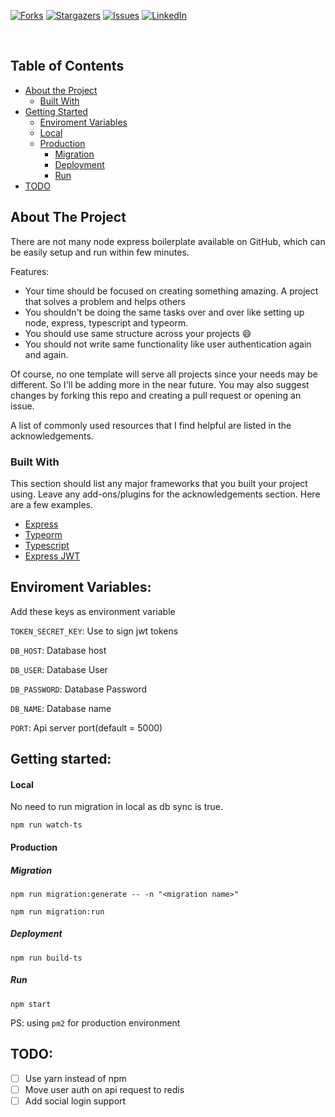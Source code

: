 [![Forks][forks-shield]][forks-url]
[![Stargazers][stars-shield]][stars-url]
[![Issues][issues-shield]][issues-url]
[![LinkedIn][linkedin-shield]][linkedin-url]

<br />
<!-- TABLE OF CONTENTS -->

## Table of Contents

* [About the Project](#about-the-project)
  * [Built With](#built-with)
* [Getting Started](#getting-started)
  * [Enviroment Variables](enviroment-variables)
  * [Local](#local)
  * [Production](#production)
    * [Migration](#migration)
    * [Deployment](#deployment)
    * [Run](#run)
* [TODO](#todo)

<!-- ABOUT THE PROJECT -->
## About The Project

There are not many node express boilerplate available on GitHub, 
which can be easily setup and run within few minutes.

Features:
* Your time should be focused on creating something amazing. A project that solves a problem and helps others
* You shouldn't be doing the same tasks over and over like setting up node, express, typescript and typeorm.
* You should use same structure across your projects :smile:
* You should not write same functionality like user authentication again and again.

Of course, no one template will serve all projects since your needs may be different. So I'll be adding more in the near future. You may also suggest changes by forking this repo and creating a pull request or opening an issue.

A list of commonly used resources that I find helpful are listed in the acknowledgements.

### Built With
This section should list any major frameworks that you built your project using. Leave any add-ons/plugins for the acknowledgements section. Here are a few examples.
* [Express](https://expressjs.com/)
* [Typeorm](https://typeorm.io/#/)
* [Typescript](https://www.typescriptlang.org/docs/home.html)
* [Express JWT](https://www.npmjs.com/package/express-jwt)

## Enviroment Variables:

Add these keys as environment variable

`TOKEN_SECRET_KEY`: Use to sign jwt tokens

`DB_HOST`: Database host

`DB_USER`: Database User

`DB_PASSWORD`: Database Password

`DB_NAME`: Database name

`PORT`: Api server port(default = 5000)

## Getting started:

#### Local

No need to run migration in local as db sync is true.

    npm run watch-ts  


#### Production

##### Migration

    npm run migration:generate -- -n "<migration name>"

    npm run migration:run

##### Deployment
    npm run build-ts
##### Run
    npm start  

PS: using `pm2` for production environment

## TODO:
- [ ] Use yarn instead of npm
- [ ] Move user auth on api request to redis
- [ ] Add social login support

<!-- MARKDOWN LINKS & IMAGES -->
<!-- https://www.markdownguide.org/basic-syntax/#reference-style-links -->
[forks-shield]: https://img.shields.io/github/forks/sanoj-v/node-express-mysql-typescript-api-boilerplate.svg?style=flat-square
[forks-url]: https://github.com/sanoj-v/node-express-mysql-typescript-api-boilerplate/network/members
[stars-shield]: https://img.shields.io/github/stars/a7urag/node-express-mysql-typescript-api-boilerplate.svg?style=flat-square
[stars-url]: https://github.com/sanoj-v/node-express-mysql-typescript-api-boilerplate/stargazers
[issues-shield]: https://img.shields.io/github/issues/a7urag/node-express-mysql-typescript-api-boilerplate.svg?style=flat-square
[issues-url]: https://github.com/sanoj-v/node-express-mysql-typescript-api-boilerplate/issues
[linkedin-shield]: https://img.shields.io/badge/-LinkedIn-black.svg?style=flat-square&logo=linkedin&colorB=555
[linkedin-url]: https://in.linkedin.com/in/sanoj-vishwakarma-845a8191
[product-screenshot]: images/screenshot.png
